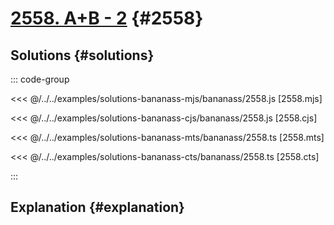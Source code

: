 # [2558. A+B - 2](https://www.acmicpc.net/problem/2558) {#2558}

<!-- @include: @/shared/wip.en.md -->

## Solutions {#solutions}

::: code-group

<<< @/../../examples/solutions-bananass-mjs/bananass/2558.js [2558.mjs]

<<< @/../../examples/solutions-bananass-cjs/bananass/2558.js [2558.cjs]

<<< @/../../examples/solutions-bananass-mts/bananass/2558.ts [2558.mts]

<<< @/../../examples/solutions-bananass-cts/bananass/2558.ts [2558.cts]

:::

## Explanation {#explanation}
